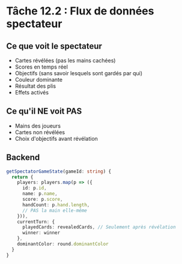 # Tâche 12.2 : Flux de données spectateur

## Ce que voit le spectateur
- Cartes révélées (pas les mains cachées)
- Scores en temps réel
- Objectifs (sans savoir lesquels sont gardés par qui)
- Couleur dominante
- Résultat des plis
- Effets activés

## Ce qu'il NE voit PAS
- Mains des joueurs
- Cartes non révélées
- Choix d'objectifs avant révélation

## Backend
```typescript
getSpectatorGameState(gameId: string) {
  return {
    players: players.map(p => ({
      id: p.id,
      name: p.name,
      score: p.score,
      handCount: p.hand.length,
      // PAS la main elle-même
    })),
    currentTurn: {
      playedCards: revealedCards, // Seulement après révélation
      winner: winner
    },
    dominantColor: round.dominantColor
  }
}
```

